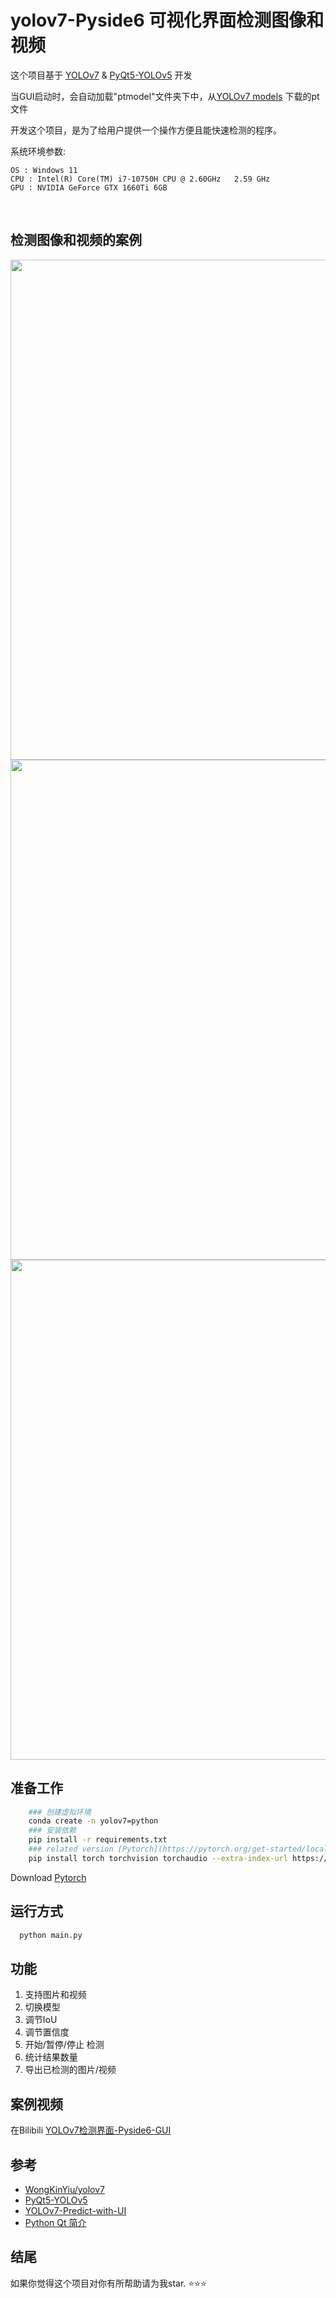 # yolov7-Pyside6 可视化界面检测图像和视频


这个项目基于 [YOLOv7](https://github.com/WongKinYiu/yolov7) & [PyQt5-YOLOv5](https://github.com/Javacr/PyQt5-YOLOv5) 开发

当GUI启动时，会自动加载"ptmodel"文件夹下中，从[YOLOv7 models](https://github.com/WongKinYiu/yolov7/releases/) 下载的pt文件

开发这个项目，是为了给用户提供一个操作方便且能快速检测的程序。

系统环境参数:

    OS : Windows 11 
    CPU : Intel(R) Core(TM) i7-10750H CPU @ 2.60GHz   2.59 GHz
    GPU : NVIDIA GeForce GTX 1660Ti 6GB


​    
## 检测图像和视频的案例

   <img src="https://user-images.githubusercontent.com/53814462/218943807-1563fe4f-81b6-4148-89c3-71bedf5d2714.png" width="800"/><br/>
   <img src="https://user-images.githubusercontent.com/53814462/218943813-17173906-1ee8-4293-90ab-bf1b11bf47a8.png" width="800"/><br/>
   <img src="https://user-images.githubusercontent.com/53814462/218943823-bc03dadd-af32-43fb-a873-64741d8c9c6d.png" width="800"/><br/>

## 准备工作
```bash
    ### 创建虚拟环境
    conda create -n yolov7=python 
    ### 安装依赖
    pip install -r requirements.txt
    ### related version [Pytorch](https://pytorch.org/get-started/locally/) 
    pip install torch torchvision torchaudio --extra-index-url https://download.pytorch.org/whl/cu117
```

Download [Pytorch](https://pytorch.org/get-started/locally/)

## 运行方式

```bash
  python main.py
```

## 功能

1. 支持图片和视频
2. 切换模型
3. 调节IoU
4. 调节置信度
5. 开始/暂停/停止 检测
6. 统计结果数量
8. 导出已检测的图片/视频

## 案例视频
在Bilibili [YOLOv7检测界面-Pyside6-GUI](https://www.bilibili.com/video/BV1oy4y1f7t1/?spm_id_from=333.999.0.0)

## 参考
- [WongKinYiu/yolov7](https://github.com/WongKinYiu/yolov7)
- [PyQt5-YOLOv5](https://github.com/Javacr/PyQt5-YOLOv5)
- [YOLOv7-Predict-with-UI](https://github.com/swiminggay/YOLOv7-Predict-with-UI)
- [Python Qt 简介](https://www.byhy.net/tut/py/gui/qt_01/)

## 结尾
如果你觉得这个项目对你有所帮助请为我star. ⭐⭐⭐
